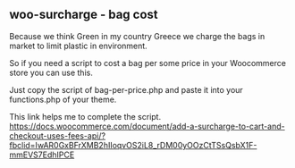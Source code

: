 ## woo-surcharge - bag cost
Because we think Green in my country Greece we charge the bags in market to limit plastic in environment.

So if you need a script to cost a bag per some price in your Woocommerce store you can use this.

Just copy the script of bag-per-price.php 
and paste it into your functions.php of your theme.








This link helps me to complete the script.
https://docs.woocommerce.com/document/add-a-surcharge-to-cart-and-checkout-uses-fees-api/?fbclid=IwAR0GxBFrXMB2hIIoqvOS2iL8_rDM00yOOzCtTSsQsbX1F-mmEVS7EdhIPCE
